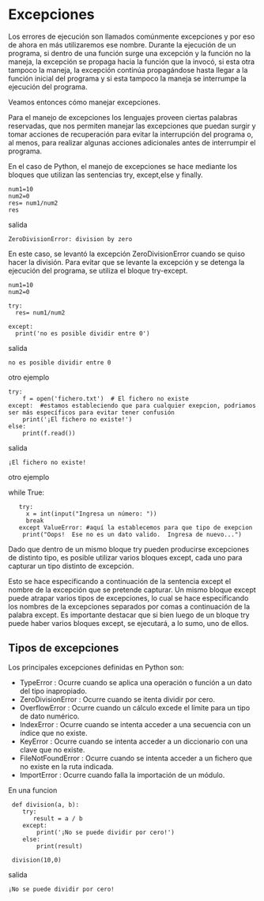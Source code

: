 # Excepciones

Los errores de ejecución son llamados comúnmente excepciones y por eso de
ahora en más utilizaremos ese nombre. Durante la ejecución de un programa, si
dentro de una función surge una excepción y la función no la maneja, la
excepción se propaga hacia la función que la invocó, si esta otra tampoco la
maneja, la excepción continúa propagándose hasta llegar a la función inicial del
programa y si esta tampoco la maneja se interrumpe la ejecución del programa.

Veamos entonces cómo manejar excepciones.

Para el manejo de excepciones los lenguajes proveen ciertas palabras
reservadas, que nos permiten manejar las excepciones que puedan surgir y
tomar acciones de recuperación para evitar la interrupción del programa o, al
menos, para realizar algunas acciones adicionales antes de interrumpir el
programa.

En el caso de Python, el manejo de excepciones se hace mediante los bloques
que utilizan las sentencias try, except,else y finally.

    num1=10
    num2=0
    res= num1/num2
    res
    
salida

    ZeroDivisionError: division by zero
    
En este caso, se levantó la excepción ZeroDivisionError cuando se quiso hacer
la división. Para evitar que se levante la excepción y se detenga la ejecución del
programa, se utiliza el bloque try-except.

    num1=10
    num2=0

    try:
      res= num1/num2

    except:
      print('no es posible dividir entre 0')
      
salida

    no es posible dividir entre 0
    
otro ejemplo

    try:
        f = open('fichero.txt')  # El fichero no existe
    except:  #estamos estableciendo que para cualquier exepcion, podriamos ser más específicos para evitar tener confusión
        print('¡El fichero no existe!')
    else:
        print(f.read())
        
 salida
 
    ¡El fichero no existe!
    
    
otro ejemplo

while True:

       try:
         x = int(input("Ingresa un número: "))
         break
       except ValueError: #aquí la establecemos para que tipo de exepcion
        print("Oops!  Ese no es un dato valido.  Ingresa de nuevo...")


Dado que dentro de un mismo bloque try pueden producirse excepciones de
distinto tipo, es posible utilizar varios bloques except, cada uno para capturar un
tipo distinto de excepción.

Esto se hace especificando a continuación de la sentencia except el nombre de
la excepción que se pretende capturar. Un mismo bloque except puede atrapar
varios tipos de excepciones, lo cual se hace especificando los nombres de la
excepciones separados por comas a continuación de la palabra except. Es
importante destacar que si bien luego de un bloque try puede haber varios
bloques except, se ejecutará, a lo sumo, uno de ellos.

## Tipos de excepciones
Los principales excepciones definidas en Python son:

* TypeError : Ocurre cuando se aplica una operación o función a un dato del tipo inapropiado.
* ZeroDivisionError : Ocurre cuando se itenta dividir por cero.
* OverflowError : Ocurre cuando un cálculo excede el límite para un tipo de dato numérico.
* IndexError : Ocurre cuando se intenta acceder a una secuencia con un índice que no existe.
* KeyError : Ocurre cuando se intenta acceder a un diccionario con una clave que no existe.
* FileNotFoundError : Ocurre cuando se intenta acceder a un fichero que no existe en la ruta indicada.
* ImportError : Ocurre cuando falla la importación de un módulo.

En una funcion

     def division(a, b):
        try:
           result = a / b
        except:
            print('¡No se puede dividir por cero!')
        else:
            print(result)
            
     division(10,0)
     
salida

    ¡No se puede dividir por cero!
            
    

